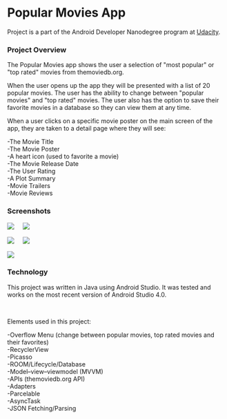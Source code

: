 # Popular Movies App

Project is a part of the Android Developer Nanodegree program at [Udacity](https://www.udacity.com/course/android-developer-nanodegree-by-google--nd801).

### Project Overview

The Popular Movies app shows the user a selection of "most popular" or "top rated" movies from themoviedb.org.

When the user opens up the app they will be presented with a list of 20 popular movies.  The user has the ability to change between "popular movies" and "top rated" movies.  The user also has the option to save their favorite movies in a database so they can view them at any time.

When a user clicks on a specific movie poster on the main screen of the app, they are taken to a detail page where they will see:

-The Movie Title <br/>
-The Movie Poster <br/>
-A heart icon (used to favorite a movie) <br/>
-The Movie Release Date <br/>
-The User Rating <br/>
-A Plot Summary <br/>
-Movie Trailers <br/>
-Movie Reviews <br/>


### Screenshots

<img src="https://github.com/biddlecom/Popular-Movies/blob/master/Screenshot_1_350.png"> &nbsp; &nbsp; <img src="https://github.com/biddlecom/Popular-Movies/blob/master/Screenshot_2_350.png">

<img src="https://github.com/biddlecom/Popular-Movies/blob/master/Screenshot_3_350.png"> &nbsp; &nbsp; <img src="https://github.com/biddlecom/Popular-Movies/blob/master/Screenshot_4_350.png">

<img src="https://github.com/biddlecom/Popular-Movies/blob/master/Screenshot_5_350.png">


### Technology

This project was written in Java using Android Studio. It was tested and works on the most recent version of Android Studio 4.0.

<br/>

Elements used in this project:

-Overflow Menu (change between popular movies, top rated movies and their favorites) <br/>
-RecyclerView <br/>
-Picasso <br/>
-ROOM/Lifecycle/Database <br/>
-Model–view–viewmodel (MVVM) <br/>
-APIs (themoviedb.org API) <br/>
-Adapters <br/>
-Parcelable <br/>
-AsyncTask <br/>
-JSON Fetching/Parsing <br/>
